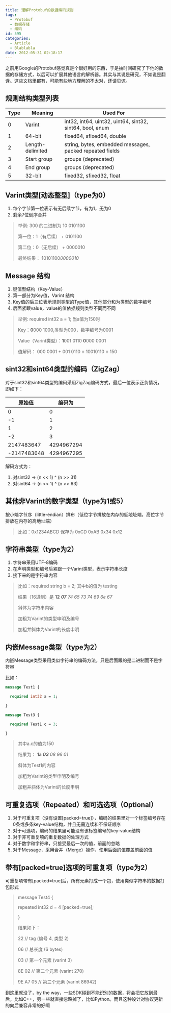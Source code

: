 ```yaml
---
title: 理解Protobuf的数据编码规则
tags:
  - Protobuf
  - 数据存储
  - 编码
id: 595
categories:
  - Article
  - Blablabla
date: 2012-05-31 02:18:17
---
```


<!-- toc -->

之前用Google的Protobuf感觉真是个很好用的东西，于是抽时间研究了下他的数据的存储方式，以后可以扩展其他语言的解析器。其实与其说是研究，不如说是翻译。这些文档里都有，可能有些地方理解的不太对，还请见谅。

## 规则结构类型列表

Type | Meaning | Used For
-----|---------|----------
0 | Varint | int32, int64, uint32, uint64, sint32, sint64, bool, enum
1 | 64-bit | fixed64, sfixed64, double
2 | Length-delimited | string, bytes, embedded messages, packed repeated fields
3 | Start group | groups (deprecated)
4 | End group | groups (deprecated)
5 | 32-bit | fixed32, sfixed32, float

## Varint类型[动态整型]（type为0）

1. 每个字节第一位表示有无后续字节，有为1，无为0
2. 剩余7位倒序合并


> 举例: 300 的二进制为 10 0101100
> 
> 第一位：1（有后续） + 0101100
> 
> 第二位：0（无后续） + 0000010
> 
> 最终结果： **1**0101100*0000010*


## Message 结构

1. 键值型结构（Key-Value）
2. 第一部分为Key值，Varint 结构
3. Key值的后三位表示规则类型的Type值，其他部分和为类型的数字编号
4. 后面紧跟value，value的值依据规则类型不同而不同

> 举例: required int32 a = 1; 当a值为150时
> 
> Key：**0**000 1000,类型为000，数字编号为0001
> 
> Value（Varint类型）：**1**001 0110  **0**000 0001
> 
> 值解码： 000 0001 + 001 0110 = 10010110 = 150

## sint32和sint64类型的编码（ZigZag）

对于sint32和sint64类型的编码采用ZigZag编码方式，最后一位表示正负情况，即如下：

原始值 | 编码为
------|-----
0 | 0
-1 | 1
1 | 2
-2 | 3
2147483647 | 4294967294
-2147483648 | 4294967295

解码方式为：

1. 对sint32 -> (n << 1) ^ (n >> 31)
2. 对sint64 -> (n << 1) ^ (n >> 63)

## 其他非Varint的数字类型（type为1或5）

按小端字节序（little-endian）排布（低位字节排放在内存的低地址端，高位字节排放在内存的高地址端）

> 比如：0x1234ABCD 保存为 0xCD 0xAB 0x34 0x12

## 字符串类型（type为2）

1. 字符串采用UTF-8编码
2. 在声明类型和编号后紧跟一个Varint类型，表示字符串长度
3. 接下来的是字符串内容

> 比如：required string b = 2; 其中b的值为 testing
> 
> 结果（16进制）是 **12** ***07*** *74 65 73 74 69 6e 67*
> 
> 斜体为字符串内容
> 
> 加粗为Varint的类型申明及编号
> 
> 加粗并斜体为Varint的长度申明

## 内嵌Message类型（type为2）

内嵌Message类型采用类似字符串的编码方法，只是后面跟的是二进制而不是字符串

比如：

```proto
message Test1 {

  required int32 a = 1;

}

message Test3 {

  required Test1 c = 3;

}
```

> 其中a.c的值为150
> 
> 结果为： **1a** ***03*** *08 96 01*
> 
> 斜体为Test1的内容
> 
> 加粗为Varint的类型申明及编号
> 
> 加粗并斜体为Varint的长度申明

## 可重复选项（Repeated）和可选选项（Optional）

1. 对于可重复项（没有设置[packed=true]），编码的结果里对一个标签编号存在0条或多条key-value结构，并且无需连续和不保证顺序
2. 对于可选项，编码的结果里可能没有该标签编号的key-value结构
3. 对于非可重复项的重复数据的处理方式
4. 对于数字和字符串，只接受最后一次的值，前面的忽略
5. 对于Message，采用合并（Merge）操作，使用后面的值覆盖前面的值


## 带有[packed=true]选项的可重复项（type为2）

可重复项带有[packed=true]后，所有元素打成一个包，使用类似字符串的数据打包形式

> message Test4 {
> 
>   repeated int32 d = 4 [packed=true];
> 
> }
> 
> 结果如下：
> 
> 22        // tag (编号 4, 类型 2)
> 
> 06        // 总长度 (6 bytes)
> 
> 03        // 第一个元素 (varint 3)
> 
> 8E 02     // 第二个元素 (varint 270)
> 
> 9E A7 05  // 第三个元素 (varint 86942)

到这里就没了，by the way，一些SDK碰到不能识别的数据，将会把它放到最后，比如C++，另一些就直接忽略掉了，比如Python。而且这种设计对协议更新的向后兼容非常的好啊